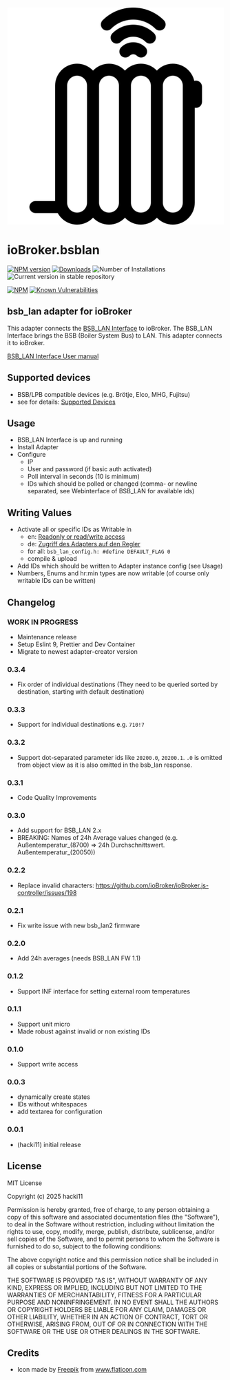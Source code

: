 ![Logo](admin/bsblan.png)
# ioBroker.bsblan

[![NPM version](https://img.shields.io/npm/v/iobroker.bsblan.svg)](https://www.npmjs.com/package/iobroker.bsblan)
[![Downloads](https://img.shields.io/npm/dm/iobroker.bsblan.svg)](https://www.npmjs.com/package/iobroker.bsblan)
![Number of Installations](https://iobroker.live/badges/bsblan-installed.svg)
![Current version in stable repository](https://iobroker.live/badges/bsblan-stable.svg)

[![NPM](https://nodei.co/npm/iobroker.bsblan.png?downloads=true)](https://nodei.co/npm/iobroker.bsblan/)
[![Known Vulnerabilities](https://snyk.io/test/github/hacki11/ioBroker.bsblan/badge.svg)](https://snyk.io/test/github/hacki11/ioBroker.bsblan)

## bsb_lan adapter for ioBroker

This adapter connects the [BSB_LAN Interface](https://github.com/fredlcore/bsb_lan) to ioBroker.
The BSB_LAN Interface brings the BSB (Boiler System Bus) to LAN. This adapter connects it to ioBroker.

[BSB_LAN Interface User manual](https://docs.bsb-lan.de)

## Supported devices
- BSB/LPB compatible devices (e.g. Brötje, Elco, MHG, Fujitsu)
- see for details: [Supported Devices](https://docs.bsb-lan.de/supported_heating_systems.html)

## Usage
- BSB_LAN Interface is up and running
- Install Adapter
- Configure 
    - IP
    - User and password (if basic auth activated)
    - Poll interval in seconds (10 is minimum)
    - IDs which should be polled or changed (comma- or newline separated, see Webinterface of BSB_LAN for available ids)

## Writing Values
- Activate all or specific IDs as Writable in 
  * en: [Readonly or read/write access](https://1coderookie.github.io/BSB-LPB-LAN_EN/chap05.html)
  * de: [Zugriff des Adapters auf den Regler](https://1coderookie.github.io/BSB-LPB-LAN/kap05.html)
  * for all: `bsb_lan_config.h: #define DEFAULT_FLAG 0`
  * compile & upload 
- Add IDs which should be written to Adapter instance config (see Usage)
- Numbers, Enums and hr:min types are now writable (of course only writable IDs can be written)

## Changelog
<!--
    Placeholder for the next version (at the beginning of the line):
    ### **WORK IN PROGRESS**
-->

### **WORK IN PROGRESS**
* Maintenance release
* Setup Eslint 9, Prettier and Dev Container
* Migrate to newest adapter-creator version

### 0.3.4
* Fix order of individual destinations (They need to be queried sorted by destination, starting with default destination)

### 0.3.3
* Support for individual destinations e.g. `710!7`

### 0.3.2
* Support dot-separated parameter ids like `20200.0`, `20200.1`. `.0` is omitted from object view as it is also omitted in the bsb_lan response.

### 0.3.1
* Code Quality Improvements

### 0.3.0
* Add support for BSB_LAN 2.x
* BREAKING: Names of 24h Average values changed (e.g. Außentemperatur_(8700) => 24h Durchschnittswert. Außentemperatur_(20050))

### 0.2.2
* Replace invalid characters: https://github.com/ioBroker/ioBroker.js-controller/issues/198

### 0.2.1
* Fix write issue with new bsb_lan2 firmware

### 0.2.0
* Add 24h averages (needs BSB_LAN FW 1.1)

### 0.1.2
* Support INF interface for setting external room temperatures

### 0.1.1
* Support unit micro
* Made robust against invalid or non existing IDs

### 0.1.0
* Support write access

### 0.0.3
* dynamically create states
* IDs without whitespaces
* add textarea for configuration

### 0.0.1
* (hacki11) initial release

## License
MIT License

Copyright (c) 2025 hacki11

Permission is hereby granted, free of charge, to any person obtaining a copy
of this software and associated documentation files (the "Software"), to deal
in the Software without restriction, including without limitation the rights
to use, copy, modify, merge, publish, distribute, sublicense, and/or sell
copies of the Software, and to permit persons to whom the Software is
furnished to do so, subject to the following conditions:

The above copyright notice and this permission notice shall be included in all
copies or substantial portions of the Software.

THE SOFTWARE IS PROVIDED "AS IS", WITHOUT WARRANTY OF ANY KIND, EXPRESS OR
IMPLIED, INCLUDING BUT NOT LIMITED TO THE WARRANTIES OF MERCHANTABILITY,
FITNESS FOR A PARTICULAR PURPOSE AND NONINFRINGEMENT. IN NO EVENT SHALL THE
AUTHORS OR COPYRIGHT HOLDERS BE LIABLE FOR ANY CLAIM, DAMAGES OR OTHER
LIABILITY, WHETHER IN AN ACTION OF CONTRACT, TORT OR OTHERWISE, ARISING FROM,
OUT OF OR IN CONNECTION WITH THE SOFTWARE OR THE USE OR OTHER DEALINGS IN THE
SOFTWARE.

## Credits
- Icon made by [Freepik](https://www.freepik.com/home) from www.flaticon.com
